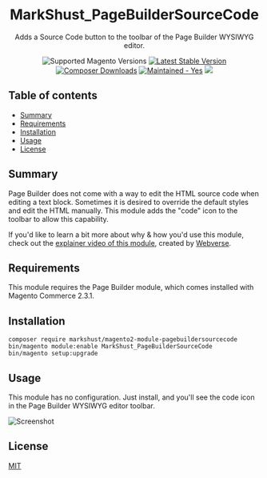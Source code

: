 <h1 align="center">MarkShust_PageBuilderSourceCode</h1> 

<div align="center">
  <p>Adds a Source Code button to the toolbar of the Page Builder WYSIWYG editor.</p>
  <img src="https://img.shields.io/badge/magento-^2.3.2-brightgreen.svg?logo=magento&longCache=true&style=flat-square" alt="Supported Magento Versions" />
  <a href="https://packagist.org/packages/markshust/magento2-module-pagebuildersourcecode" target="_blank"><img src="https://img.shields.io/packagist/v/markshust/magento2-module-pagebuildersourcecode.svg?style=flat-square" alt="Latest Stable Version" /></a>
  <a href="https://packagist.org/packages/markshust/magento2-module-pagebuildersourcecode" target="_blank"><img src="https://poser.pugx.org/markshust/magento2-module-pagebuildersourcecode/downloads" alt="Composer Downloads" /></a>
  <a href="https://GitHub.com/Naereen/StrapDown.js/graphs/commit-activity" target="_blank"><img src="https://img.shields.io/badge/maintained%3F-yes-brightgreen.svg?style=flat-square" alt="Maintained - Yes" /></a>
  <a href="https://opensource.org/licenses/MIT" target="_blank"><img src="https://img.shields.io/badge/license-MIT-blue.svg" /></a>
</div>

## Table of contents

- [Summary](#summary)
- [Requirements](#requirements)
- [Installation](#installation)
- [Usage](#usage)
- [License](#license)

## Summary

Page Builder does not come with a way to edit the HTML source code when editing a text block. Sometimes it is desired to override the default styles and edit the HTML manually. This module adds the "code" icon to the toolbar to allow this capability.

If you'd like to learn a bit more about why & how you'd use this module, check out the <a href="https://www.youtube.com/watch?v=12oyP-4Iebw" target="_blank">explainer video of this module</a>, created by <a href="https://www.youtube.com/channel/UCnkPBx_DwgNcdz_-TJSI-tg" target="_blank">Webverse</a>.

## Requirements

This module requires the Page Builder module, which comes installed with Magento Commerce 2.3.1.

## Installation

```
composer require markshust/magento2-module-pagebuildersourcecode
bin/magento module:enable MarkShust_PageBuilderSourceCode
bin/magento setup:upgrade
```

## Usage

This module has no configuration. Just install, and you'll see the code icon in the Page Builder WYSIWYG editor toolbar.

![Screenshot](https://raw.githubusercontent.com/markshust/magento2-module-pagebuildersourcecode/master/docs/demo-20240316.png)

## License

[MIT](https://opensource.org/licenses/MIT)

